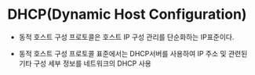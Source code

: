# DHCP(Dynamic Host Configuration)

- 동적 호스트 구성 프로토콜은 호스트 IP 구성 관리를 단순화하는 IP표준이다.

- 동적 호스트 구성 프로토콜 표준에서는 DHCP서버를 사용하여 IP 주소 및 관련된 기타 구성 세부 정보를 네트워크의 DHCP 사용